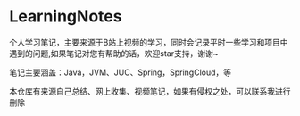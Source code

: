 # LearningNotes
个人学习笔记，主要来源于B站上视频的学习，同时会记录平时一些学习和项目中遇到的问题,如果笔记对您有帮助的话，欢迎star支持，谢谢~

笔记主要涵盖：Java，JVM、JUC、Spring，SpringCloud，等

本仓库有来源自己总结、网上收集、视频笔记，如果有侵权之处，可以联系我进行删除
